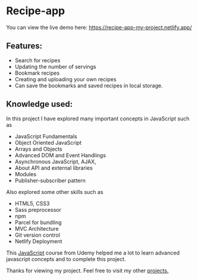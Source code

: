 # Recipe-app

You can view the live demo here: https://recipe-app-my-project.netlify.app/


## Features:
- Search for recipes
- Updating the number of servings
- Bookmark recipes
- Creating and uploading your own recipes
- Can save the bookmarks and saved recipes in local storage.

## Knowledge used:
In this project I have explored many important concepts in JavaScript such as
- JavaScript Fundamentals
- Object Oriented JavaScript
- Arrays and Objects
- Advanced DOM and Event Handlings
- Asynchronous JavaScript, AJAX, 
- About API and external libraries
- Modules
- Publisher-subscriber pattern

Also explored some other skills such as
- HTML5, CSS3
- Sass preprocessor
- npm
- Parcel for bundling
- MVC Architecture
- Git version control
- Netlify Deployment

This [JavaScript](https://www.udemy.com/certificate/UC-cdb84c47-af64-4fa4-b133-8e56124f8846/) course from Udemy helped me a lot to learn advanced javascript concepts and to complete this project.

Thanks for viewing my project. Feel free to visit my other [projects.](https://github.com/suryad6201?tab=repositories)
